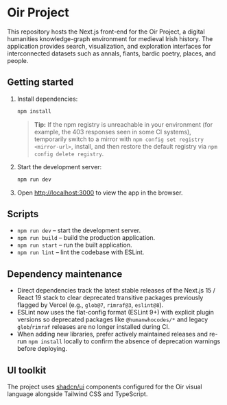 # Oir Project

This repository hosts the Next.js front-end for the Oir Project, a digital humanities knowledge-graph environment for medieval Irish history. The application provides search, visualization, and exploration interfaces for interconnected datasets such as annals, fiants, bardic poetry, places, and people.

## Getting started

1. Install dependencies:
   ```bash
   npm install
   ```
   > **Tip:** If the npm registry is unreachable in your environment (for example, the 403 responses seen in some CI systems), temporarily switch to a mirror with `npm config set registry <mirror-url>`, install, and then restore the default registry via `npm config delete registry`.
2. Start the development server:
   ```bash
   npm run dev
   ```
3. Open [http://localhost:3000](http://localhost:3000) to view the app in the browser.

## Scripts

- `npm run dev` – start the development server.
- `npm run build` – build the production application.
- `npm run start` – run the built application.
- `npm run lint` – lint the codebase with ESLint.

## Dependency maintenance

- Direct dependencies track the latest stable releases of the Next.js 15 / React 19 stack to clear deprecated transitive packages previously flagged by Vercel (e.g., `glob@7`, `rimraf@3`, `eslint@8`).
- ESLint now uses the flat-config format (ESLint 9+) with explicit plugin versions so deprecated packages like `@humanwhocodes/*` and legacy `glob`/`rimraf` releases are no longer installed during CI.
- When adding new libraries, prefer actively maintained releases and re-run `npm install` locally to confirm the absence of deprecation warnings before deploying.

## UI toolkit

The project uses [shadcn/ui](https://ui.shadcn.com) components configured for the Oir visual language alongside Tailwind CSS and TypeScript.
